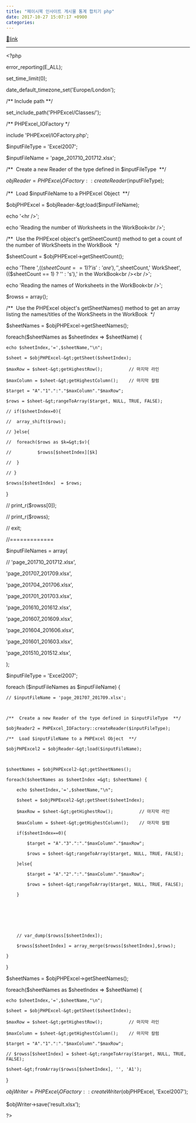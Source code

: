 ```yaml
---
title: "페이시북 인사이트 게시물 통계 합치기 php"
date: 2017-10-27 15:07:17 +0900
categories: 
---
```

[🔗link](http://www.mins01.com/mh/tech/read/1120)
***


&lt;?php

  


error_reporting(E_ALL);

set_time_limit(0);

  


date_default_timezone_set('Europe/London');

  


/** Include path **/

set_include_path('PHPExcel/Classes/');

  


/** PHPExcel_IOFactory */

include 'PHPExcel/IOFactory.php';

  
  


$inputFileType = 'Excel2007';

$inputFileName = 'page_201710_201712.xlsx';

  


/**  Create a new Reader of the type defined in $inputFileType  **/

$objReader = PHPExcel_IOFactory::createReader($inputFileType);

/**  Load $inputFileName to a PHPExcel Object  **/

$objPHPExcel = $objReader-&gt;load($inputFileName);

  
  
  


echo '&lt;hr /&gt;';

  


echo 'Reading the number of Worksheets in the WorkBook&lt;br /&gt;';

/**  Use the PHPExcel object's getSheetCount() method to get a count of the number of WorkSheets in the WorkBook  */

$sheetCount = $objPHPExcel-&gt;getSheetCount();

echo 'There ',(($sheetCount == 1) ? 'is' : 'are'),' ',$sheetCount,' WorkSheet',(($sheetCount == 1) ? '' : 's'),' in the WorkBook&lt;br /&gt;&lt;br /&gt;';

  


echo 'Reading the names of Worksheets in the WorkBook&lt;br /&gt;';

  


$rowss = array();

/**  Use the PHPExcel object's getSheetNames() method to get an array listing the names/titles of the WorkSheets in the WorkBook  */

$sheetNames = $objPHPExcel-&gt;getSheetNames();

  


foreach($sheetNames as $sheetIndex =&gt; $sheetName) {

	echo $sheetIndex,'=',$sheetName,"\n";

	$sheet = $objPHPExcel-&gt;getSheet($sheetIndex); 

	$maxRow = $sheet-&gt;getHighestRow();          // 마지막 라인

	$maxColumn = $sheet-&gt;getHighestColumn();    // 마지막 칼럼

	$target = "A"."1".":"."$maxColumn"."$maxRow";

	$rows = $sheet-&gt;rangeToArray($target, NULL, TRUE, FALSE);	

	// if($sheetIndex=0){

	// 	array_shift($rows);

	// }else{

	// 	foreach($rows as $k=&gt;$v){

	// 			$rowss[$sheetIndex][$k]

	// 	}

	// }

	$rowss[$sheetIndex]  = $rows;

}

// print_r($rowss[0]);

// print_r($rowss);

// exit;

//=============

$inputFileNames = array(

// 'page_201710_201712.xlsx',

'page_201707_201709.xlsx',

'page_201704_201706.xlsx',

'page_201701_201703.xlsx',

'page_201610_201612.xlsx',

'page_201607_201609.xlsx',

'page_201604_201606.xlsx',

'page_201601_201603.xlsx',

'page_201510_201512.xlsx',

);

$inputFileType = 'Excel2007';

  


foreach ($inputFileNames as $inputFileName) {

	// $inputFileName = 'page_201707_201709.xlsx';

	

	/**  Create a new Reader of the type defined in $inputFileType  **/

	$objReader2 = PHPExcel_IOFactory::createReader($inputFileType);

	/**  Load $inputFileName to a PHPExcel Object  **/

	$objPHPExcel2 = $objReader-&gt;load($inputFileName);

	

	$sheetNames = $objPHPExcel2-&gt;getSheetNames();

	foreach($sheetNames as $sheetIndex =&gt; $sheetName) {

		echo $sheetIndex,'=',$sheetName,"\n";

		$sheet = $objPHPExcel2-&gt;getSheet($sheetIndex); 

		$maxRow = $sheet-&gt;getHighestRow();          // 마지막 라인

		$maxColumn = $sheet-&gt;getHighestColumn();    // 마지막 칼럼

		if($sheetIndex==0){

			$target = "A"."3".":"."$maxColumn"."$maxRow";	

			$rows = $sheet-&gt;rangeToArray($target, NULL, TRUE, FALSE);	

		}else{

			$target = "A"."2".":"."$maxColumn"."$maxRow";	

			$rows = $sheet-&gt;rangeToArray($target, NULL, TRUE, FALSE);	

		}

		

		

		

		// var_dump($rowss[$sheetIndex]);

		$rowss[$sheetIndex] = array_merge($rowss[$sheetIndex],$rows);

	}

}

  


$sheetNames = $objPHPExcel-&gt;getSheetNames();

  


foreach($sheetNames as $sheetIndex =&gt; $sheetName) {

	echo $sheetIndex,'=',$sheetName,"\n";

	$sheet = $objPHPExcel-&gt;getSheet($sheetIndex); 

	$maxRow = $sheet-&gt;getHighestRow();          // 마지막 라인

	$maxColumn = $sheet-&gt;getHighestColumn();    // 마지막 칼럼

	$target = "A"."1".":"."$maxColumn"."$maxRow";

	// $rowss[$sheetIndex] = $sheet-&gt;rangeToArray($target, NULL, TRUE, FALSE);	

	$sheet-&gt;fromArray($rowss[$sheetIndex], '', 'A1');

}

$objWriter = PHPExcel_IOFactory::createWriter($objPHPExcel, 'Excel2007');

$objWriter-&gt;save('result.xlsx');

  


?&gt;


